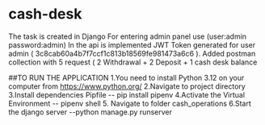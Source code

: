 # cash-desk
The task is created in Django
For entering admin panel use (user:admin password:admin)
In the api is implemented JWT Token generated for user admin ( 3c8cab60a4b7f7ccf1c813b18569fe981473a6c6 ).
Added postman collection with 5 request ( 2 Withdrawal + 2 Deposit + 1 cash desk balance 

##TO RUN THE APPLICATION
1.You need to install Python 3.12 on your computer from https://www.python.org/
2.Navigate to project directory
3.Install dependencies Pipfile
-- pip install pipenv
4.Activate the Virtual Environment
-- pipenv shell
5. Navigate to folder cash_operations
6.Start the django server 
--python manage.py runserver
